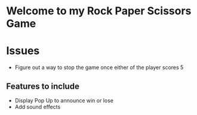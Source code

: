 # Welcome to my Rock Paper Scissors Game

# Issues

- Figure out a way to stop the game once either of the player scores 5

## Features to include

- Display Pop Up to announce win or lose
- Add sound effects
